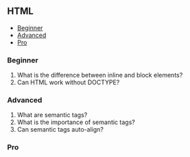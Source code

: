 ## HTML
   - [Beginner](#html-beginner)
   - [Advanced](#html-advanced)
   - [Pro](#html-pro)

### <a name="html-beginner">Beginner</a>

1. What is the difference between inline and block elements?
2. Can HTML work without DOCTYPE?

### <a name="html-advanced">Advanced</a>

1. What are semantic tags?
2. What is the importance of semantic tags?
3. Can semantic tags auto-align?

### <a name="html-pro">Pro</a>